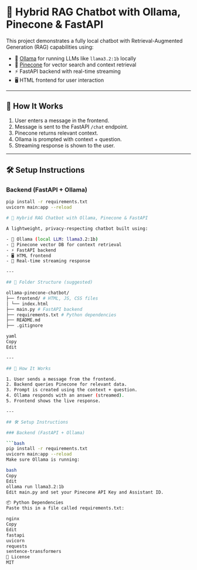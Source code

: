 # 💬 Hybrid RAG Chatbot with Ollama, Pinecone & FastAPI

This project demonstrates a fully local chatbot with Retrieval-Augmented Generation (RAG) capabilities using:

- 🔗 [Ollama](https://ollama.com/) for running LLMs like `llama3.2:1b` locally
- 🧠 [Pinecone](https://www.pinecone.io/) for vector search and context retrieval
- ⚡ FastAPI backend with real-time streaming
- 🖥️ HTML frontend for user interaction

---

## 🧠 How It Works

1. User enters a message in the frontend.
2. Message is sent to the FastAPI `/chat` endpoint.
3. Pinecone returns relevant context.
4. Ollama is prompted with context + question.
5. Streaming response is shown to the user.

---

## 🛠️ Setup Instructions

### Backend (FastAPI + Ollama)

```bash
pip install -r requirements.txt
uvicorn main:app --reload

# 💬 Hybrid RAG Chatbot with Ollama, Pinecone & FastAPI

A lightweight, privacy-respecting chatbot built using:

- 🔗 Ollama (local LLM: llama3.2:1b)
- 🧠 Pinecone vector DB for context retrieval
- ⚡ FastAPI backend
- 🖥️ HTML frontend
- 💬 Real-time streaming response

---

## 📁 Folder Structure (suggested)

ollama-pinecone-chatbot/
├── frontend/ # HTML, JS, CSS files
│ └── index.html
├── main.py # FastAPI backend
├── requirements.txt # Python dependencies
├── README.md
├── .gitignore

yaml
Copy
Edit

---

## 🧠 How It Works

1. User sends a message from the frontend.
2. Backend queries Pinecone for relevant data.
3. Prompt is created using the context + question.
4. Ollama responds with an answer (streamed).
5. Frontend shows the live response.

---

## 🛠️ Setup Instructions

### Backend (FastAPI + Ollama)

```bash
pip install -r requirements.txt
uvicorn main:app --reload
Make sure Ollama is running:

bash
Copy
Edit
ollama run llama3.2:1b
Edit main.py and set your Pinecone API Key and Assistant ID.

📦 Python Dependencies
Paste this in a file called requirements.txt:

nginx
Copy
Edit
fastapi
uvicorn
requests
sentence-transformers
📄 License
MIT
